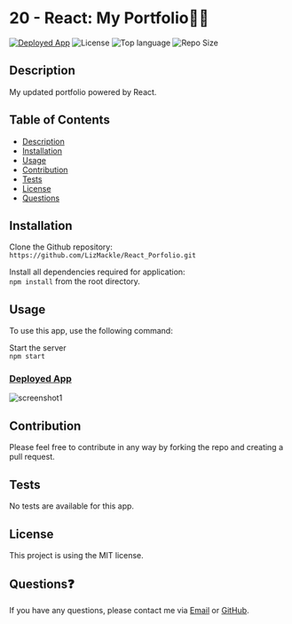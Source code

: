 # 20 - React: My Portfolio🙋‍♀️
<a href="https://lizmackle.github.io/LM_ReactPortfolio/">![Deployed App](https://img.shields.io/badge/-Deployed-success?color=green&style=for-the-badge)</a> ![License](https://img.shields.io/badge/License-MIT-blue?style=for-the-badge&logo) ![Top language](https://img.shields.io/github/languages/top/lizmackle/LM_ReactPortfolio?color=pink&style=for-the-badge&logo) ![Repo Size](https://img.shields.io/github/repo-size/lizmackle/LM_ReactPortfolio?color=purple&style=for-the-badge)

## Description
My updated portfolio powered by React. 

## Table of Contents
  - [Description](#description)
  - [Installation](#installation)
  - [Usage](#usage)
  - [Contribution](#contribution)
  - [Tests](#tests)
  - [License](#license)
  - [Questions](#questions)

## Installation
Clone the Github repository:<br>
`https://github.com/LizMackle/React_Porfolio.git`

Install all dependencies required for application:<br>
`npm install` from the root directory.
  
## Usage
To use this app, use the following command:

Start the server<br>
`npm start`
    
### [Deployed App](https://lizmackle.github.io/LM_ReactPortfolio/)

![screenshot1](https://user-images.githubusercontent.com/93589073/169942728-bea2c727-3396-4d15-aad4-d0e2d1cbbbce.png)

## Contribution
Please feel free to contribute in any way by forking the repo and creating a pull request.

## Tests
No tests are available for this app.

## License
This project is using the MIT license.

## Questions❓
If you have any questions, please contact me via [Email](mailto:liz.mackle@outlook.com) or [GitHub](https://github.com/LizMackle).
